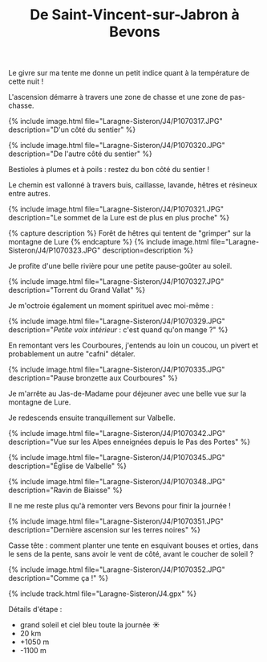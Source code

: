 ﻿---
title: "De Saint-Vincent-sur-Jabron à Bevons"
permalink: /Laragne-Sisteron/J4/
sidebar:
  nav: "laragne_sisteron"
enable_tracks: true
---

Le givre sur ma tente me donne un petit indice quant à la température de cette nuit !

L'ascension démarre à travers une zone de chasse et une zone de pas-chasse.

{% include image.html file="Laragne-Sisteron/J4/P1070317.JPG" description="D'un côté du sentier" %}

{% include image.html file="Laragne-Sisteron/J4/P1070320.JPG" description="De l'autre côté du sentier" %}

Bestioles à plumes et à poils : restez du bon côté du sentier !

Le chemin est vallonné à travers buis, caillasse, lavande, hêtres et résineux entre autres.

{% include image.html file="Laragne-Sisteron/J4/P1070321.JPG" description="Le sommet de la Lure est de plus en plus proche" %}

{% capture description %}
Forêt de hêtres qui tentent de "grimper" sur la montagne de Lure
{% endcapture %}
{% include image.html file="Laragne-Sisteron/J4/P1070323.JPG" description=description %}

Je profite d'une belle rivière pour une petite pause-goûter au soleil.

{% include image.html file="Laragne-Sisteron/J4/P1070327.JPG" description="Torrent du Grand Vallat" %}

Je m'octroie également un moment spirituel avec moi-même :

{% include image.html file="Laragne-Sisteron/J4/P1070329.JPG" description="*Petite voix intérieur* : c'est quand qu'on mange ?" %}

En remontant vers les Courboures, j'entends au loin un coucou, un pivert et probablement un autre "cafni" détaler.

{% include image.html file="Laragne-Sisteron/J4/P1070335.JPG" description="Pause bronzette aux Courboures" %}

Je m'arrête au Jas-de-Madame pour déjeuner avec une belle vue sur la montagne de Lure.

Je redescends ensuite tranquillement sur Valbelle.

{% include image.html file="Laragne-Sisteron/J4/P1070342.JPG" description="Vue sur les Alpes enneignées depuis le Pas des Portes" %}

{% include image.html file="Laragne-Sisteron/J4/P1070345.JPG" description="Église de Valbelle" %}

{% include image.html file="Laragne-Sisteron/J4/P1070348.JPG" description="Ravin de Biaisse" %}

Il ne me reste plus qu'à remonter vers Bevons pour finir la journée !

{% include image.html file="Laragne-Sisteron/J4/P1070351.JPG" description="Dernière ascension sur les terres noires" %}

Casse tête : comment planter une tente en esquivant bouses et orties, dans le sens de la pente, sans avoir le vent de côté, avant le coucher de soleil ?

{% include image.html file="Laragne-Sisteron/J4/P1070352.JPG" description="Comme ça !" %}

{% include track.html file="Laragne-Sisteron/J4.gpx" %}

Détails d'étape :
* grand soleil et ciel bleu toute la journée :sunny:
* 20 km
* +1050 m
* -1100 m

